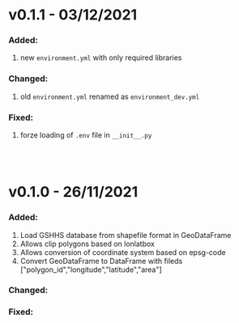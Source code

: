 # v0.1.1 - 03/12/2021
### Added:
1) new `environment.yml` with only required libraries
### Changed:
1) old `environment.yml` renamed as `environment_dev.yml`
### Fixed:
1) forze loading of `.env` file in `__init__.py`

<br/><br/>

# v0.1.0 - 26/11/2021
### Added:
1) Load GSHHS database from shapefile format in GeoDataFrame
2) Allows clip polygons based on lonlatbox
3) Allows conversion of coordinate system based on epsg-code
4) Convert GeoDataFrame to DataFrame with fileds ["polygon_id","longitude","latitude","area"]
### Changed:
### Fixed:

<br/><br/>
